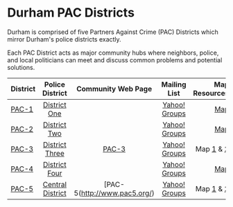 Durham PAC Districts
============================
Durham is comprised of five Partners Against Crime (PAC) Districts which mirror Durham's police districts exactly.

Each PAC District acts as major community hubs where neighbors, police, and local politicians can meet and discuss common problems and potential solutions.

|District|Police District         |Community Web Page|Mailing List|Map Resources|
|:-------|:----------------------:|:----------------:|:----------:|------------:|
|[PAC-1](http://durhamnc.gov/ich/op/DPD/Pages/PAC1.aspx)|[District One](http://durhamnc.gov/ich/op/DPD/Pages/District%201.aspx)||[Yahoo! Groups](https://groups.yahoo.com/neo/groups/pac1/info)|[Map](http://durhamnc.gov/ich/op/DPD/Documents/District%201.pdf)|
|[PAC-2](http://durhamnc.gov/ich/op/DPD/Pages/PAC2.aspx)|[District Two](http://durhamnc.gov/ich/op/DPD/Pages/District2.aspx)||[Yahoo! Groups](https://groups.yahoo.com/neo/groups/pac2/info)|[Map](http://durhamnc.gov/ich/op/DPD/Documents/District%202.pdf)|
|[PAC-3](http://durhamnc.gov/ich/op/DPD/Pages/PAC3.aspx)|[District Three](http://durhamnc.gov/ich/op/DPD/Pages/District%203.aspx)|[PAC-3](http://pac3durhamnc.weebly.com/)|[Yahoo! Groups](https://groups.yahoo.com/neo/groups/pac3/info)|Map [1](http://durhamnc.gov/ich/op/DPD/Documents/District%203.pdf) & [2](http://pac3durhamnc.weebly.com/uploads/2/5/6/5/25650760/9329677_orig.jpg?264)|
|[PAC-4](http://durhamnc.gov/ich/op/DPD/Pages/PAC4.aspx)|[District Four](http://durhamnc.gov/ich/op/DPD/Pages/District-4.aspx)||[Yahoo! Groups](https://groups.yahoo.com/neo/groups/pac4/info)|[Map](http://durhamnc.gov/ich/op/DPD/Documents/District%204.pdf)|
|[PAC-5](http://durhamnc.gov/ich/op/DPD/Pages/PAC5.aspx)|[Central District](http://durhamnc.gov/ich/op/DPD/Pages/D5.aspx)|[PAC-5(http://www.pac5.org/)|[Yahoo! Groups](https://groups.yahoo.com/neo/groups/pac5/info)|Map [1](http://durhamnc.gov/ich/op/DPD/Documents/District%205.pdf) & [2](http://www.pac5.org/pac5-map/)|
